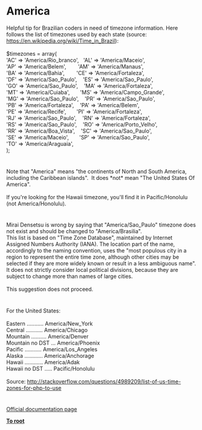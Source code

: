 # America




<div class="phpcode"><span class="html">
Helpful tip for Brazilian coders in need of timezone information. Here follows the list of timezones used by each state (source: <a href="https://en.wikipedia.org/wiki/Time_in_Brazil" rel="nofollow" target="_blank">https://en.wikipedia.org/wiki/Time_in_Brazil</a>):<br><br>$timezones = array(<br>&apos;AC&apos; =&gt; &apos;America/Rio_branco&apos;,&#xA0;&#xA0; &apos;AL&apos; =&gt; &apos;America/Maceio&apos;,<br>&apos;AP&apos; =&gt; &apos;America/Belem&apos;,&#xA0; &#xA0; &#xA0; &#xA0; &apos;AM&apos; =&gt; &apos;America/Manaus&apos;,<br>&apos;BA&apos; =&gt; &apos;America/Bahia&apos;,&#xA0; &#xA0; &#xA0; &#xA0; &apos;CE&apos; =&gt; &apos;America/Fortaleza&apos;,<br>&apos;DF&apos; =&gt; &apos;America/Sao_Paulo&apos;,&#xA0; &#xA0; &apos;ES&apos; =&gt; &apos;America/Sao_Paulo&apos;,<br>&apos;GO&apos; =&gt; &apos;America/Sao_Paulo&apos;,&#xA0; &#xA0; &apos;MA&apos; =&gt; &apos;America/Fortaleza&apos;,<br>&apos;MT&apos; =&gt; &apos;America/Cuiaba&apos;,&#xA0; &#xA0; &#xA0;&#xA0; &apos;MS&apos; =&gt; &apos;America/Campo_Grande&apos;,<br>&apos;MG&apos; =&gt; &apos;America/Sao_Paulo&apos;,&#xA0; &#xA0; &apos;PR&apos; =&gt; &apos;America/Sao_Paulo&apos;,<br>&apos;PB&apos; =&gt; &apos;America/Fortaleza&apos;,&#xA0; &#xA0; &apos;PA&apos; =&gt; &apos;America/Belem&apos;,<br>&apos;PE&apos; =&gt; &apos;America/Recife&apos;,&#xA0; &#xA0; &#xA0;&#xA0; &apos;PI&apos; =&gt; &apos;America/Fortaleza&apos;,<br>&apos;RJ&apos; =&gt; &apos;America/Sao_Paulo&apos;,&#xA0; &#xA0; &apos;RN&apos; =&gt; &apos;America/Fortaleza&apos;,<br>&apos;RS&apos; =&gt; &apos;America/Sao_Paulo&apos;,&#xA0; &#xA0; &apos;RO&apos; =&gt; &apos;America/Porto_Velho&apos;,<br>&apos;RR&apos; =&gt; &apos;America/Boa_Vista&apos;,&#xA0; &#xA0; &apos;SC&apos; =&gt; &apos;America/Sao_Paulo&apos;,<br>&apos;SE&apos; =&gt; &apos;America/Maceio&apos;,&#xA0; &#xA0; &#xA0;&#xA0; &apos;SP&apos; =&gt; &apos;America/Sao_Paulo&apos;,<br>&apos;TO&apos; =&gt; &apos;America/Araguaia&apos;,&#xA0; &#xA0;&#xA0; <br>);</span>
</div>
  

#


<div class="phpcode"><span class="html">
Note that &quot;America&quot; means &quot;the continents of North and South America, including the Caribbean islands&quot;.&#xA0; It does *not* mean &quot;The United States Of America&quot;.<br><br>If you&apos;re looking for the Hawaii timezone, you&apos;ll find it in Pacific/Honolulu (not America/Honolulu).</span>
</div>
  

#


<div class="phpcode"><span class="html">
Mirai Densetsu is wrong by saying that &quot;America/Sao_Paulo&quot; timezone does not exist and should be changed to &quot;America/Brasilia&quot;.<br>This list is based on &quot;Time Zone Database&quot;, maintained by Internet Assigned Numbers Authority (IANA). The location part of the name, accordingly to the naming convention, uses the &quot;most populous city in a region to represent the entire time zone, although other cities may be selected if they are more widely known or result in a less ambiguous name&quot;.<br>It does not strictly consider local political divisions, because they are subject to change more than names of large cities.<br><br>This suggestion does not proceed.</span>
</div>
  

#


<div class="phpcode"><span class="html">
For the United States:<br><br>Eastern ........... America/New_York<br>Central ........... America/Chicago<br>Mountain .......... America/Denver<br>Mountain no DST ... America/Phoenix<br>Pacific ........... America/Los_Angeles<br>Alaska ............ America/Anchorage<br>Hawaii ............ America/Adak<br>Hawaii no DST ..... Pacific/Honolulu<br><br>Source: <a href="http://stackoverflow.com/questions/4989209/list-of-us-time-zones-for-php-to-use" rel="nofollow" target="_blank">http://stackoverflow.com/questions/4989209/list-of-us-time-zones-for-php-to-use</a></span>
</div>
  

#

[Official documentation page](https://www.php.net/manual/en/timezones.america.php)

**[To root](/README.md)**